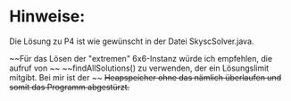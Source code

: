 # Hinweise:

Die Lösung zu P4 ist wie gewünscht in der Datei SkyscSolver.java.

~~Für das Lösen der "extremen" 6x6-Instanz würde ich empfehlen, die aufruf von ~~
~~findAllSolutions() zu verwenden, der ein Lösungslimit mitgibt. Bei mir ist der ~~
~~Heapspeicher ohne das nämlich überlaufen und somit das Programm abgestürzt.~~